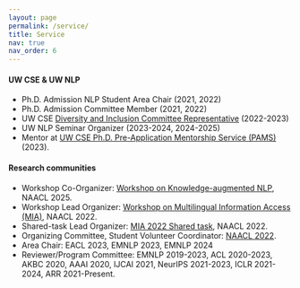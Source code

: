 ```yaml
---
layout: page
permalink: /service/
title: Service
nav: true
nav_order: 6
---
```


#### UW CSE & UW NLP
- Ph.D. Admission NLP Student Area Chair (2021, 2022)
- Ph.D. Admission Committee Member (2021, 2022) 
- UW CSE [Diversity and Inclusion Committee Representative](https://www.cs.washington.edu/diversity/committee) (2022-2023)
- UW NLP Seminar Organizer (2023-2024, 2024-2025) 
- Mentor at [UW CSE Ph.D. Pre-Application Mentorship Service (PAMS)](https://www.cs.washington.edu/academics/phd/admissions/pams) (2023).

#### Research communities
- Workshop Co-Organizer: [Workshop on Knowledge-augmented NLP](https://knowledge-nlp.github.io/naacl2025/), NAACL 2025.
- Workshop Lead Organizer: [Workshop on Multilingual Information Access (MIA)](https://mia-workshop.github.io/), NAACL 2022.
- Shared-task Lead Organizer: [MIA 2022 Shared task](https://mia-workshop.github.io/shared_task.html), NAACL 2022.
- Organizing Committee, Student Volunteer Coordinator: [NAACL 2022](https://2022.naacl.org/committees/organization/).
- Area Chair: EACL 2023, EMNLP 2023, EMNLP 2024
- Reviewer/Program Committee: EMNLP 2019-2023, ACL 2020-2023, AKBC 2020, AAAI 2020, IJCAI 2021, NeurIPS 2021-2023, ICLR 2021-2024, ARR 2021-Present.
